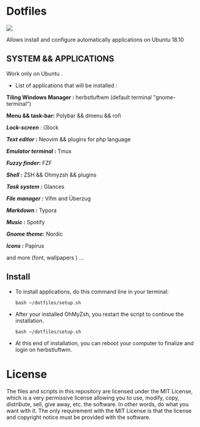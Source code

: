 # Dotfiles



![](https://github.com/cysko77/dotfiles/raw/master/Images/Captures/2019-08-13_12-27-49.png) 



Allows install and configure automatically applications on Ubuntu 18.10



## SYSTEM && APPLICATIONS

Work only on Ubuntu .

- List of applications that will be installed :

**Tiling Windows Manager :**  herbstluftwm (default terminal "gnome-terminal")

**Menu && task-bar:**  Polybar && dmenu && rofi

***Lock-screen*** : i3lock

***Text editor* :** Neovim && plugins for php language

***Emulator terminal* :** Tmux

***Fuzzy finder*:** FZF

***Shell* :** ZSH && Ohmyzsh && plugins

***Task system :*** Glances

***File manager :*** Vifm and Überzug 

***Markdown :*** Typora

***Music :*** Spotify

***Gnome theme:***  Nordic

***Icons :*** Papirus

and  more (font, wallpapers ) ...



## Install



- To install applications,  do this command line in your terminal:

  `bash ~/dotfiles/setup.sh`

- After your installed OhMyZsh, you restart the script to continue the installation.

  `bash ~/dotfiles/setup.sh`

- At this end of installation, you can reboot your computer  to finalize  and login on herbstluftwm.

 

# License

The files and scripts in this repository are licensed under the MIT License, which is a very permissive license allowing you to use, modify, copy, distribute, sell, give away, etc. the software.  In other words, do what you want with it.  The  only requirement with the MIT License is that the license and copyright notice must be provided with the software.
